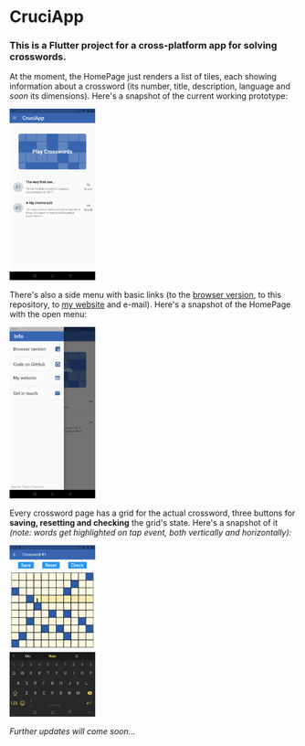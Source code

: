 # CruciApp

### This is a Flutter project for a cross-platform app for solving crosswords.

At the moment, the HomePage just renders a list of tiles, each showing information about a crossword (its number, title, description, language and *soon* its dimensions). 
Here's a snapshot of the current working prototype:

<img src="snapshots/HomePage.jpg" alt="HomePage" width="150"/>

There's also a side menu with basic links (to the [browser version](https://filippopaganelli.github.io/crosswords.html), to this repository, to [my website](https://filippopaganelli.github.io/) and e-mail).
Here's a snapshot of the HomePage with the open menu:

<img src="snapshots/SideMenu.jpg" alt="SideMenu" width="150"/>

Every crossword page has a grid for the actual crossword, three buttons for **saving, resetting and checking** the grid's state.
Here's a snapshot of it *(note: words get highlighted on tap event, both vertically and horizontally):*

<img src="snapshots/CWPage.jpg" alt="CWPage" width="150"/>

*Further updates will come soon...*
